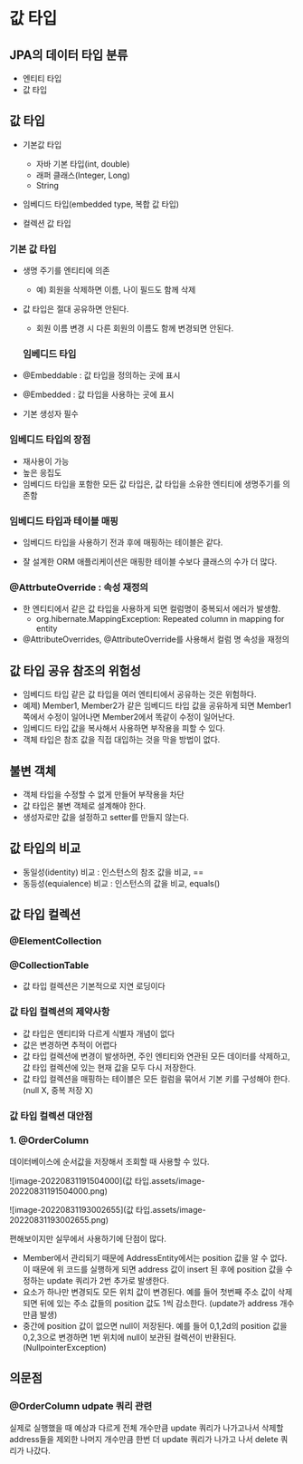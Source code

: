 # 값 타입

## JPA의 데이터 타입 분류

- 엔티티 타입
- 값 타입



## 값 타입

- 기본값 타입

  - 자바 기본 타입(int, double)
  - 래퍼 클래스(Integer, Long)
  - String

- 임베디드 타입(embedded type, 복합 값 타입)

- 컬렉션 값 타입



### 기본 값 타입

- 생명 주기를 엔티티에 의존
  - 예) 회원을 삭제하면 이름, 나이 필드도 함께 삭제
- 값 타입은 절대 공유하면 안된다.
  - 회원 이름 변경 시 다른 회원의 이름도 함께 변경되면 안된다.



  ### 임베디드 타입

- @Embeddable : 값 타입을 정의하는 곳에 표시
- @Embedded : 값 타입을 사용하는 곳에 표시
- 기본 생성자 필수



### 임베디드 타입의 장점

- 재사용이 가능
- 높은 응집도
- 임베디드 타입을 포함한 모든 값 타입은, 값 타입을 소유한 엔티티에 생명주기를 의존함



### 임베디드 타입과 테이블 매핑

- 임베디드 타입을 사용하기 전과 후에 매핑하는 테이블은 같다. 

- 잘 설계한 ORM 애플리케이션은 매핑한 테이블 수보다 클래스의 수가 더 많다.



### @AttrbuteOverride : 속성 재정의

- 한 엔티티에서 같은 값 타입을 사용하게 되면 컬럼명이 중복되서 에러가 발생함.
  - org.hibernate.MappingException: Repeated column in mapping for entity
- @AttributeOverrides, @AttributeOverride를 사용해서 컬럼 명 속성을 재정의



## 값 타입 공유 참조의 위험성

- 임베디드 타입 같은 값 타입을 여러 엔티티에서 공유하는 것은 위험하다.
- 예제) Member1, Member2가 같은 임베디드 타입 값을 공유하게 되면 Member1쪽에서 수정이 일어나면 Member2에서 똑같이 수정이 일어난다.
- 임베디드 타입 값을 복사해서 사용하면 부작용을 피할 수 있다.
- 객체 타입은 참조 값을 직접 대입하는 것을 막을 방법이 없다.



## 불변 객체

- 객체 타입을 수정할 수 없게 만들어 부작용을 차단
- 값 타입은 불변 객체로 설계해야 한다.
- 생성자로만 값을 설정하고 setter를 만들지 않는다.



## 값 타입의 비교

- 동일성(identity) 비교 : 인스턴스의 참조 값을 비교, ==
- 동등성(equialence) 비교 : 인스턴스의 값을 비교, equals()



## 값 타입 컬렉션

### @ElementCollection



### @CollectionTable

- 값 타입 컬렉션은 기본적으로 지연 로딩이다



### 값 타입 컬렉션의 제약사항

-  값 타입은 엔티티와 다르게 식별자 개념이 없다
- 값은 변경하면 추적이 어렵다
- 값 타입 컬렉션에 변경이 발생하면,  주인 엔티티와 연관된 모든 데이터를 삭제하고, 값 타입 컬렉션에 있는 현재 값을 모두 다시 저장한다.
- 값 타입 컬렉션을 매핑하는 테이블은 모든 컬럼을 묶어서 기본 키를 구성해야 한다. (null X, 중복 저장 X)



### 값 타입 컬렉션 대안점

### 1. @OrderColumn

데이터베이스에 순서값을 저장해서 조회할 때 사용할 수 있다.

![image-20220831191504000](값 타입.assets/image-20220831191504000.png)



![image-20220831193002655](값 타입.assets/image-20220831193002655.png)

편해보이지만 실무에서 사용하기에 단점이 많다.

- Member에서 관리되기 때문에 AddressEntity에서는 position 값을 알 수 없다. 이 때문에 위 코드를 실행하게 되면 address 값이 insert 된 후에 position 값을 수정하는 update 쿼리가 2번 추가로 발생한다.
- 요소가 하나만 변경되도 모든 위치 값이 변경된다. 예를 들어 첫번째 주소 값이 삭제되면 뒤에 있는 주소 값들의 position 값도 1씩 감소한다. (update가 address 개수만큼 발생) 
- 중간에 position 값이 없으면 null이 저장된다. 예를 들어 0,1,2d의 position 값을 0,2,3으로 변경하면 1번 위치에 null이 보관된 컬렉션이 반환된다. (NullpointerException)



## 의문점

### @OrderColumn udpate 쿼리 관련

실제로 실행했을 때 예상과 다르게 전체 개수만큼 update 쿼리가 나가고나서 삭제할 address들을 제외한 나머지 개수만큼 한번 더 update 쿼리가 나가고 나서 delete 쿼리가 나갔다.



